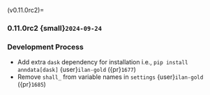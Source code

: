 (v0.11.0rc2)=
### 0.11.0rc2 {small}`2024-09-24`

### Development Process

- Add extra `dask` dependency for installation i.e., `pip install anndata[dask]` {user}`ilan-gold` ({pr}`1677`)
- Remove `shall_` from variable names in `settings` {user}`ilan-gold` ({pr}`1685`)
